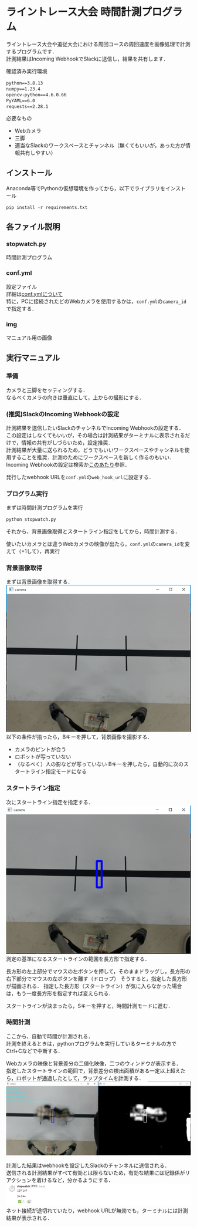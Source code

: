 # ライントレース大会 時間計測プログラム

ライントレース大会や追従大会における周回コースの周回速度を画像処理で計測するプログラムです．  
計測結果はIncoming WebhookでSlackに送信し，結果を共有します．

確認済み実行環境
```
python==3.8.13
numpy==1.23.4
opencv-python==4.6.0.66
PyYAML==6.0
requests==2.28.1
```

必要なもの
- Webカメラ
- 三脚
- 適当なSlackのワークスペースとチャンネル（無くてもいいが，あった方が情報共有しやすい）

## インストール
Anaconda等でPythonの仮想環境を作ってから，以下でライブラリをインストール
```bash:pip
pip install -r requirements.txt
```

## 各ファイル説明
### stopwatch.py
時間計測プログラム

### conf.yml
設定ファイル  
詳細は[conf.ymlについて](AboutConf.md)  
特に，PCに接続されたどのWebカメラを使用するかは，`conf.yml`の`camera_id`で指定する．

### img
マニュアル用の画像

## 実行マニュアル
### 準備
カメラと三脚をセッティングする．  
なるべくカメラの向きは垂直にして，上からの撮影にする．

### (推奨)SlackのIncoming Webhookの設定
計測結果を送信したいSlackのチャンネルでIncoming Webhookの設定する．  
この設定はしなくてもいいが，その場合は計測結果がターミナルに表示されるだけで，情報の共有がしづらいため，設定推奨．  
計測結果が大量に送られるため，どうでもいいワークスペースやチャンネルを使用することを推奨．計測のためにワークスペースを新しく作るのもいい．  
Incoming Webhookの設定は検索か[このあたり](https://qiita.com/ik-fib/items/b4a502d173a22b3947a0)参照．

発行したwebhook URLを`conf.yml`の`web_hook_url`に設定する．

### プログラム実行
まずは時間計測プログラムを実行
```python
python stopwatch.py
```
それから，背景画像取得とスタートライン指定をしてから，時間計測する．

使いたいカメラとは違うWebカメラの映像が出たら，`conf.yml`の`camera_id`を変えて（+1して），再実行

### 背景画像取得
まずは背景画像を取得する．
![背景画像取得](img/1.png)  
以下の条件が揃ったら，Bキーを押して，背景画像を撮影する．
- カメラのピントが合う
- ロボットが写っていない
- （なるべく）人の影などが写っていない
Bキーを押したら，自動的に次のスタートライン指定モードになる

### スタートライン指定
次にスタートライン指定を指定する．
![スタートライン指定](img/2.png)  
測定の基準になるスタートラインの範囲を長方形で指定する．

長方形の左上部分でマウスの左ボタンを押して，そのままドラッグし，長方形の右下部分でマウスの左ボタンを離す（ドロップ）
そうすると，指定した長方形が描画される．
指定した長方形（スタートライン）が気に入らなかった場合は，もう一度長方形を指定すれば変えられる．

スタートラインが決まったら，Sキーを押すと，時間計測モードに進む．

### 時間計測
ここから，自動で時間が計測される．  
計測を終えるときは，pythonプログラムを実行しているターミナルの方でCtrl+Cなどで中断する．

Webカメラの映像と背景差分の二値化映像，二つのウィンドウが表示する．  
指定したスタートラインの範囲で，背景差分の検出面積がある一定以上超えたら，ロボットが通過したとして，ラップタイムを計測する．  
![時間計測（ロボットはぼかし処理してあるため，イメージ）](img/3.png)

計測した結果はwebhookを設定したSlackのチャンネルに送信される．  
送信される計測結果がすべて有効とは限らないため，有効な結果には記録係がリアクションを着けるなど，分かるようにする．  
![Slack側](img/4.png)
ネット接続が途切れていたり，webhook URLが無効でも，ターミナルには計測結果が表示される．